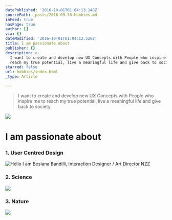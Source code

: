 ```yaml
---
datePublished: '2016-10-01T01:04:13.148Z'
sourcePath: _posts/2016-09-30-hobbies.md
inFeed: true
hasPage: true
author: []
via: {}
dateModified: '2016-10-01T01:04:12.520Z'
title: I am passionate about
publisher: {}
description: >-
  I want to create and develop new UX Concepts with People who inspire me to
  reach my true potential, live a meaningful life and give back to society. 
starred: false
url: hobbies/index.html
_type: Article

---
```

> I want to create and develop new UX Concepts with People who inspire me to reach my true potential, live a meaningful life and give back to society. 

![](https://the-grid-user-content.s3-us-west-2.amazonaws.com/2330426b-fec4-4fe9-8fa2-a75b515c07f2.gif)

# I am passionate about

### 1\. User Centred Design
![
Hello I am Besiana Bandilli, Interaction Designer /  Art Director NZZ](https://the-grid-user-content.s3-us-west-2.amazonaws.com/794f7ce0-df95-4061-b7f0-6dcbc6795af6.gif)

### 2\. Science
![](https://the-grid-user-content.s3-us-west-2.amazonaws.com/52065b05-9bd9-4533-92a1-658064bbee93.gif)

### 3\. Nature
![](https://the-grid-user-content.s3-us-west-2.amazonaws.com/136ee1e8-0af3-489c-afff-2e2bc032b94a.gif)